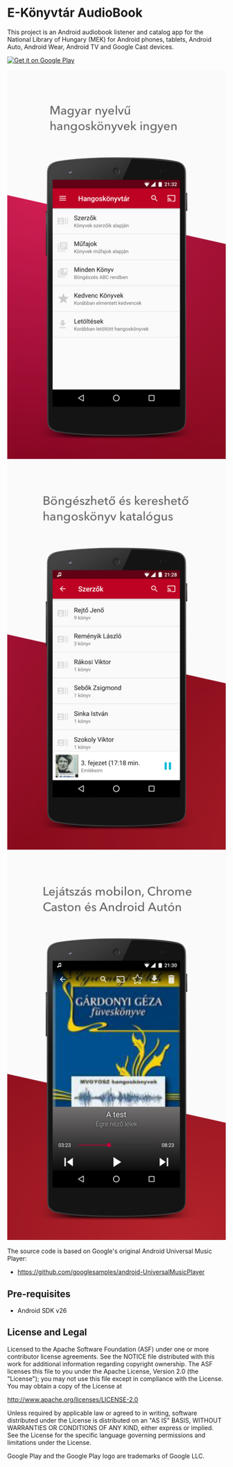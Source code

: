 E-Könyvtár AudioBook
====================

This project is an Android audiobook listener and catalog app for the National Library of Hungary (MEK)
for Android phones, tablets, Android Auto, Android Wear, Android TV and Google Cast devices.

<a href='https://play.google.com/store/apps/details?id=com.murati.oszk.audiobook&pcampaignid=MKT-Other-global-all-co-prtnr-py-PartBadge-Mar2515-1'><img alt='Get it on Google Play' src='https://play.google.com/intl/en_us/badges/images/generic/en_badge_web_generic.png'/></a>

![Store art 1](./design/store_art_1.png)
![Store art 2](./design/store_art_2.png)
![Store art 3](./design/store_art_3.png)


The source code is based on Google's original Android Universal Music Player:
 - https://github.com/googlesamples/android-UniversalMusicPlayer


Pre-requisites
--------------
- Android SDK v26


License and Legal
-------
Licensed to the Apache Software Foundation (ASF) under one or more contributor
license agreements.  See the NOTICE file distributed with this work for
additional information regarding copyright ownership.  The ASF licenses this
file to you under the Apache License, Version 2.0 (the "License"); you may not
use this file except in compliance with the License.  You may obtain a copy of
the License at

  http://www.apache.org/licenses/LICENSE-2.0

Unless required by applicable law or agreed to in writing, software
distributed under the License is distributed on an "AS IS" BASIS, WITHOUT
WARRANTIES OR CONDITIONS OF ANY KIND, either express or implied.  See the
License for the specific language governing permissions and limitations under
the License.

Google Play and the Google Play logo are trademarks of Google LLC.
